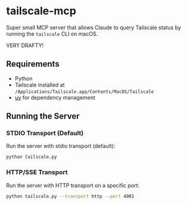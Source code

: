 # tailscale-mcp

Super small MCP server that allows Claude to query Tailscale status by running
the `tailscale` CLI on macOS.

VERY DRAFTY!

## Requirements

- Python
- Tailscale installed at `/Applications/Tailscale.app/Contents/MacOS/Tailscale`
- [uv](https://github.com/astral/uv) for dependency management

## Running the Server

### STDIO Transport (Default)

Run the server with stdio transport (default):
```bash
python tailscale.py
```

### HTTP/SSE Transport

Run the server with HTTP transport on a specific port:
```bash
python tailscale.py --transport http --port 4001
```
